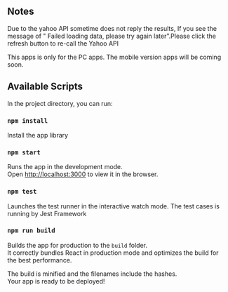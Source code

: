  
## Notes
Due to the yahoo API sometime does not reply the results, If you see the message of " Failed loading data, please try again later".Please click the refresh button to re-call the Yahoo API

This apps is only for the PC apps. The mobile version apps will be coming soon.

## Available Scripts

In the project directory, you can run:

### `npm install`
Install the app library

### `npm start`

Runs the app in the development mode.<br>
Open [http://localhost:3000](http://localhost:3000) to view it in the browser.

### `npm test`

Launches the test runner in the interactive watch mode. The test cases is running by Jest Framework<br>

### `npm run build`

Builds the app for production to the `build` folder.<br>
It correctly bundles React in production mode and optimizes the build for the best performance.

The build is minified and the filenames include the hashes.<br>
Your app is ready to be deployed!


